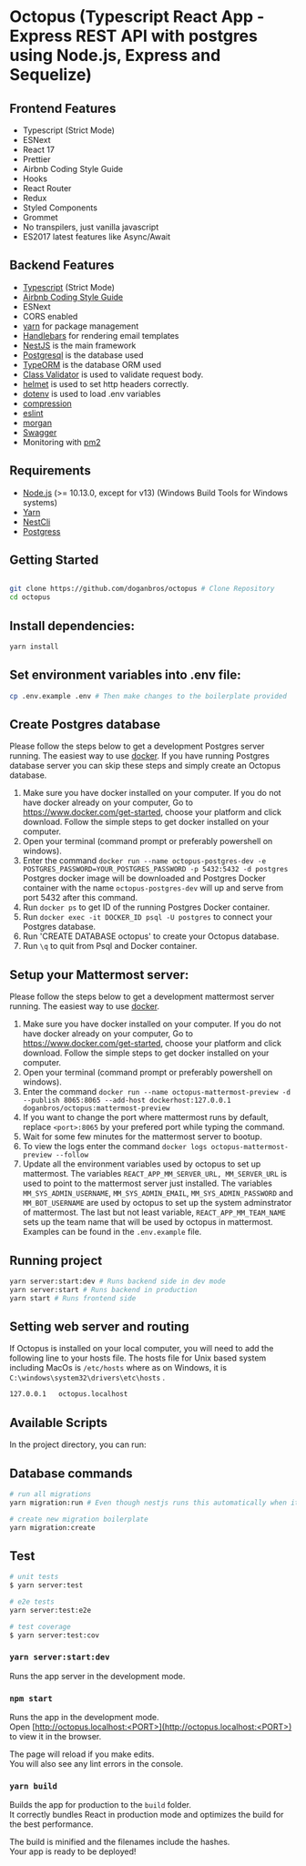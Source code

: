 # Octopus (Typescript React App - Express REST API with postgres using Node.js, Express and Sequelize)

## Frontend Features

- Typescript (Strict Mode)
- ESNext
- React 17
- Prettier
- Airbnb Coding Style Guide
- Hooks
- React Router
- Redux
- Styled Components
- Grommet
- No transpilers, just vanilla javascript
- ES2017 latest features like Async/Await

## Backend Features

- [Typescript](https://www.typescriptlang.org/) (Strict Mode)
- [Airbnb Coding Style Guide](https://github.com/airbnb/javascript)
- ESNext
- CORS enabled
- [yarn](https://yarnpkg.com) for package management
- [Handlebars](https://handlebarsjs.com/) for rendering email templates
- [NestJS](https://nestjs.com/) is the main framework
- [Postgresql](https://www.postgresql.org/) is the database used
- [TypeORM](https://typeorm.io) is the database ORM used
- [Class Validator](https://github.com/typestack/class-validator) is used to validate request body.
- [helmet](https://github.com/helmetjs/helmet) is used to set http headers correctly.
- [dotenv](https://github.com/rolodato/dotenv-safe) is used to load .env variables
- [compression](https://github.com/expressjs/compression)
- [eslint](http://eslint.org)
- [morgan](https://github.com/expressjs/morgan)
- [Swagger](https://swagger.io/)
- Monitoring with [pm2](https://github.com/Unitech/pm2)

## Requirements

- [Node.js](https://nodejs.org/en/download/) (>= 10.13.0, except for v13) (Windows Build Tools for Windows systems)
- [Yarn](https://yarnpkg.com/en/docs/install)
- [NestCli](https://docs.nestjs.com/cli/overview)
- [Postgress](https://www.postgresql.org/)

## Getting Started

```bash

git clone https://github.com/doganbros/octopus # Clone Repository
cd octopus
```

## Install dependencies:

```bash
yarn install
```



## Set environment variables into .env file:

```bash
cp .env.example .env # Then make changes to the boilerplate provided
```

## Create Postgres database
Please follow the steps below to get a development Postgres server running. The easiest way to use [docker](https://www.docker.com/). If you have running Postgres database server you can skip these steps and simply create an Octopus database.

1. Make sure you have docker installed on your computer. If you do not have docker already on your computer, Go to https://www.docker.com/get-started, choose your platform and click download. Follow the simple steps to get docker installed on your computer.
2. Open your terminal (command prompt or preferably powershell on windows).
3. Enter the command `docker run --name octopus-postgres-dev -e POSTGRES_PASSWORD=YOUR_POSTGRES_PASSWORD -p 5432:5432 -d postgres` Postgres docker image will be downloaded and Postgres Docker container with the name `octopus-postgres-dev` will up and serve from port 5432 after this command.
4. Run `docker ps` to get ID of the running Postgres Docker container.
5. Run `docker exec -it DOCKER_ID psql -U postgres` to connect your Postgres database.
6. Run 'CREATE DATABASE octopus' to create your Octopus database.
7. Run `\q` to quit from Psql and Docker container.


## Setup your Mattermost server:

Please follow the steps below to get a development mattermost server running. The easiest way to use [docker](https://www.docker.com/).

1. Make sure you have docker installed on your computer. If you do not have docker already on your computer, Go to https://www.docker.com/get-started, choose your platform and click download. Follow the simple steps to get docker installed on your computer.
2. Open your terminal (command prompt or preferably powershell on windows).
3. Enter the command `docker run --name octopus-mattermost-preview -d --publish 8065:8065 --add-host dockerhost:127.0.0.1 doganbros/octopus:mattermost-preview`
4. If you want to change the port where mattermost runs by default, replace `<port>:8065` by your prefered port while typing the command.
5. Wait for some few minutes for the mattermost server to bootup.
6. To view the logs enter the command `docker logs octopus-mattermost-preview --follow`
7. Update all the environment variables used by octopus to set up mattermost. The variables `REACT_APP_MM_SERVER_URL, MM_SERVER_URL` is used to point to the mattermost server just installed. The variables `MM_SYS_ADMIN_USERNAME`, `MM_SYS_ADMIN_EMAIL`, `MM_SYS_ADMIN_PASSWORD` and `MM_BOT_USERNAME` are used by octopus to set up the system adminstrator of mattermost. The last but not least variable, `REACT_APP_MM_TEAM_NAME` sets up the team name that will be used by octopus in mattermost. Examples can be found in the `.env.example` file.

## Running project

```bash
yarn server:start:dev # Runs backend side in dev mode
yarn server:start # Runs backend in production
yarn start # Runs frontend side
```

## Setting web server and routing

If Octopus is installed on your local computer, you will need to add the following line to your hosts file. The hosts file for Unix based system including MacOs is `/etc/hosts` where as on Windows, it is  `C:\windows\system32\drivers\etc\hosts` .

```bash
127.0.0.1	octopus.localhost
```

## Available Scripts

In the project directory, you can run:

## Database commands

```bash
# run all migrations
yarn migration:run # Even though nestjs runs this automatically when it boots up.

# create new migration boilerplate
yarn migration:create
```
## Test

```bash
# unit tests
$ yarn server:test

# e2e tests
yarn server:test:e2e

# test coverage
$ yarn server:test:cov
```

### `yarn server:start:dev`

Runs the app server in the development mode.

### `npm start`

Runs the app in the development mode.\
Open [http://octopus.localhost:<PORT>](http://octopus.localhost:<PORT>) to view it in the browser.

The page will reload if you make edits.\
You will also see any lint errors in the console.

### `yarn build`

Builds the app for production to the `build` folder.\
It correctly bundles React in production mode and optimizes the build for the best performance.

The build is minified and the filenames include the hashes.\
Your app is ready to be deployed!